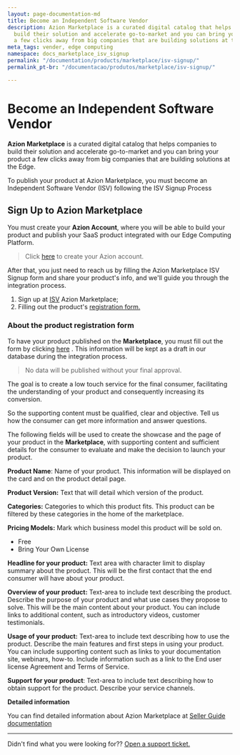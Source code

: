 ```yaml
---
layout: page-documentation-md
title: Become an Independent Software Vendor
description: Azion Marketplace is a curated digital catalog that helps companies to
  build their solution and accelerate go-to-market and you can bring your product
  a few clicks away from big companies that are building solutions at the Edge.
meta_tags: vender, edge computing
namespace: docs_marketplace_isv_signup
permalink: "/documentation/products/marketplace/isv-signup/"
permalink_pt-br: "/documentacao/produtos/marketplace/isv-signup/"

---
```

# Become an Independent Software Vendor



**Azion Marketplace** is a curated digital catalog that helps companies to build their solution and accelerate go-to-market and you can bring your product a few clicks away from big companies that are building solutions at the Edge.

To publish your product at Azion Marketplace, you must become an Independent Software Vendor (ISV) following the ISV Signup Process

## Sign Up to Azion Marketplace 

You must create your **Azion Account**, where you will be able to build your product and publish your SaaS product integrated with our Edge Computing Platform.

> Click [here](https://manager.azion.com/signup/) to create your Azion account.

After that, you just need to reach us by filling the Azion Marketplace ISV Signup form and share your product's info, and we'll guide you through the integration process.

1. Sign up at [ISV](https://forms.gle/98E1AhsQAEoWBKSq9) Azion Marketplace;
2. Filling out the product's [registration form. ](https://forms.gle/MfJQXFaAbHyFERSq8)

### About the product registration form

To have your product published on the **Marketplace**, you must fill out the form by clicking [here](https://forms.gle/MfJQXFaAbHyFERSq8) . This information will be kept as a draft in our database during the integration process.  

> No data will be published without your final approval.

The goal is to create a low touch service for the final consumer, facilitating the understanding of your product and consequently increasing its conversion.

So the supporting content must be qualified, clear and objective. Tell us how the consumer can get more information and answer questions.

The following fields will be used to create the showcase and the page of your product in the **Marketplace**, with supporting content and sufficient details for the consumer to evaluate and make the decision to launch your product.

**Product Name**: Name of your product. This information will be displayed on the card and on the product detail page.

**Product Version:** Text that will detail which version of the product.

**Categories:** Categories to which this product fits. This product can be filtered by these categories in the home of the marketplace.

**Pricing Models:** Mark which business model this product will be sold on.
* Free
* Bring Your Own License

**Headline for your product:** Text area with character limit to display summary about the product. This will be the first contact that the end consumer will have about your product.

**Overview of your product:** Text-area to include text describing the product. Describe the purpose of your product and what use cases they propose to solve. This will be the main content about your product. You can include links to additional content, such as introductory videos, customer testimonials.

**Usage of your product:** Text-area to include text describing how to use the product. Describe the main features and first steps in using your product. You can include supporting content such as links to your documentation site, webinars, how-to. Include information such as a link to the End user license Agreement and Terms of Service.

**Support for your product**: Text-area to include text describing how to obtain support for the product. Describe your service channels.


**Detailed information**

You can find detailed information about Azion Marketplace at [Seller Guide documentation](../marketplace-seller-guide/) 

---

Didn't find what you were looking for?? [Open a support ticket.](https://tickets.azion.com/)